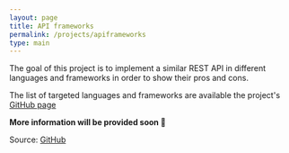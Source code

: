 ```yaml
---
layout: page
title: API frameworks
permalink: /projects/apiframeworks
type: main
---
```


The goal of this project is to implement a similar REST API in different languages and frameworks in order to  show their pros and cons.

The list of targeted languages and frameworks are available the project's [GitHub page](https://github.com/marksinkovics/apiframeworks/blob/master/readme.md)

__More information will be provided soon :construction:__

Source: [GitHub](https://github.com/marksinkovics/apiframeworks)
